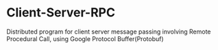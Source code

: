 # Client-Server-RPC
Distributed program for client server message passing involving Remote Procedural Call, using Google Protocol Buffer(Protobuf)
